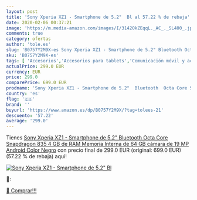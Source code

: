 ```yaml
---
layout: post
title: 'Sony Xperia XZ1 - Smartphone de 5.2"  Bl al 57.22 % de rebaja'
date: 2020-02-06 00:37:21
image: 'https://m.media-amazon.com/images/I/3142OkZEqqL._AC_._SL400_.jpg'
comments: true
category: ofertas
author: 'tole.es'
slug: 'B0757Y2M9X-es Sony Xperia XZ1 - Smartphone de 5.2" Bluetooth Octa Core...'
sku: 'B0757Y2M9X-es'
tags: [ 'Accesorios','Accesorios para tablets','Comunicación móvil y accesorios','Electrónica','Informática','Móviles','Móviles y smartphones libres','Soportes para tablets','android', ]
actualPrice: 299.0 EUR
currency: EUR
price: 299.0
comparePrice: 699.0 EUR
prodname: 'Sony Xperia XZ1 - Smartphone de 5.2"  Bluetooth  Octa Core Snapdragon 835  4 GB de RAM  Memoria Interna de 64 GB  cámara de 19 MP  Android  Color Negro'
country: 'es'
flag: '🇪🇸'
brand: ''
buyurl: 'https://www.amazon.es/dp/B0757Y2M9X/?tag=tolees-21'
descuento: '57.22'
average: '299.0'
---
```


Tienes [Sony Xperia XZ1 - Smartphone de 5.2"  Bluetooth  Octa Core Snapdragon 835  4 GB de RAM  Memoria Interna de 64 GB  cámara de 19 MP  Android  Color Negro](https://www.amazon.es/dp/B0757Y2M9X/?tag=tolees-21) con precio final de  299.0 EUR (original: 699.0 EUR) (57.22 %  de rebaja) aqui!

[![Sony Xperia XZ1 - Smartphone de 5.2"  Bl](https://m.media-amazon.com/images/I/3142OkZEqqL._AC_._SL400_.jpg)](https://www.amazon.es/dp/B0757Y2M9X/?tag=tolees-21)

🔎:


[🛒 Comprar!!!](https://www.amazon.es/dp/B0757Y2M9X/?tag=tolees-21)
